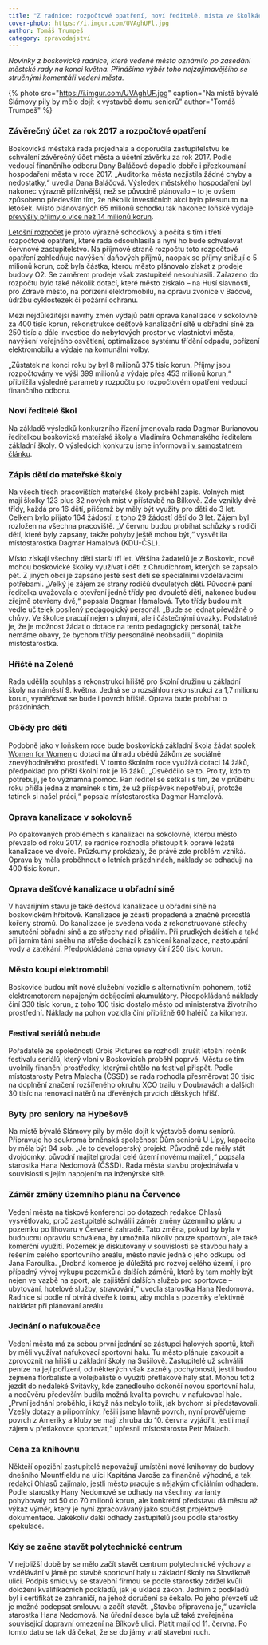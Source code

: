 ```yaml
---
title: "Z radnice: rozpočtové opatření, noví ředitelé, místa ve školkách"
cover-photo: https://i.imgur.com/UVAghUFl.jpg
author: Tomáš Trumpeš
category: zpravodajství
---
```


*Novinky z boskovické radnice, které vedené města oznámilo po zasedání městské rady na konci května. Přinášíme výběr toho nejzajímavějšího se stručnými komentáři vedení města.*

{% photo src="https://i.imgur.com/UVAghUF.jpg" caption="Na místě bývalé Slámovy pily by mělo dojít k výstavbě domu seniorů" author="Tomáš Trumpeš" %}

### Závěrečný účet za rok 2017 a rozpočtové opatření

Boskovická městská rada projednala a doporučila zastupitelstvu ke schválení závěrečný účet města a účetní závěrku za rok 2017. Podle vedoucí finančního odboru Dany Baláčové dopadlo dobře i přezkoumání hospodaření města v roce 2017. „Auditorka města nezjistila žádné chyby a nedostatky,“ uvedla Dana Baláčová. Výsledek městského hospodaření byl nakonec výrazně příznivější, než se původně plánovalo – to je ovšem způsobeno především tím, že několik investičních akcí bylo přesunuto na letošek. Místo plánovaných 65 milionů schodku tak nakonec loňské výdaje [převýšily příjmy o více než 14 milionů korun](http://monitor.statnipokladna.cz/2017/obce/detail/00279978).

[Letošní rozpočet](http://www.ohlasy.info/clanky/2017/11/rozpocet.html) je proto výrazně schodkový a počítá s tím i třetí rozpočtové opatření, které rada odsouhlasila a nyní ho bude schvalovat červnové zastupitelstvo. Na příjmové straně rozpočtu toto rozpočtové opatření zohledňuje navýšení daňových příjmů, naopak se příjmy snižují o 5 milionů korun, což byla částka, kterou město plánovalo získat z prodeje budovy O2. Se záměrem prodeje však zastupitelé nesouhlasili. Zařazeno do rozpočtu bylo také několik dotací, které město získalo – na Husí slavnosti, pro Zdravé město, na pořízení elektromobilu, na opravu zvonice v Bačově, údržbu cyklostezek či požární ochranu.

Mezi nejdůležitější návrhy změn výdajů patří oprava kanalizace v sokolovně za 400 tisíc korun, rekonstrukce dešťové kanalizační sítě u obřadní síně za 250 tisíc a dále investice do nebytových prostor ve vlastnictví města, navýšení veřejného osvětlení, optimalizace systému třídění odpadu, pořízení elektromobilu a výdaje na komunální volby.

„Zůstatek na konci roku by byl 8 milionů 375 tisíc korun. Příjmy jsou rozpočtovány ve výši 399 milionů a výdaje přes 453 milionů korun,“ přiblížila výsledné parametry rozpočtu po rozpočtovém opatření vedoucí finančního odboru.

### Noví ředitelé škol

Na základě výsledků konkurzního řízení jmenovala rada Dagmar Burianovou ředitelkou boskovické mateřské školy a Vladimíra Ochmanského ředitelem základní školy. O výsledcích konkurzu jsme informovali [v samostatném článku](http://www.ohlasy.info/clanky/2018/05/reditele-skol.html).

### Zápis dětí do mateřské školy

Na všech třech pracovištích mateřské školy proběhl zápis. Volných míst mají školky 123 plus 32 nových míst v přístavbě na Bílkově. Zde vznikly dvě třídy, každá pro 16 dětí, přičemž by měly být využity pro děti do 3 let. Celkem bylo přijato 164 žádostí, z toho 29 žádostí dětí do 3 let. Zájem byl rozložen na všechna pracoviště. „V červnu budou probíhat schůzky s rodiči dětí, které byly zapsány, takže pohyby ještě mohou být,“ vysvětlila místostarostka Dagmar Hamalová (KDU-ČSL).

Místo získají všechny děti starší tří let. Většina žadatelů je z Boskovic, nově mohou boskovické školky využívat i děti z Chrudichrom, kterých se zapsalo pět. Z jiných obcí je zapsáno ještě šest dětí se speciálními vzdělávacími potřebami. „Velký je zájem ze strany rodičů dvouletých dětí. Původně paní ředitelka uvažovala o otevření jedné třídy pro dvouleté děti, nakonec budou zřejmě otevřeny dvě,“ popsala Dagmar Hamalová. Tyto třídy budou mít vedle učitelek posílený pedagogický personál. „Bude se jednat převážně o chůvy. Ve školce pracují nejen s plnými, ale i částečnými úvazky. Podstatné je, že je možnost žádat o dotace na tento pedagogický personál, takže nemáme obavy, že bychom třídy personálně neobsadili,“ doplnila místostarostka.

### Hřiště na Zelené

Rada udělila souhlas s rekonstrukcí hřiště pro školní družinu u základní školy na náměstí 9. května. Jedná se o rozsáhlou rekonstrukci za 1,7 milionu korun, vyměňovat se bude i povrch hřiště. Oprava bude probíhat o prázdninách.

### Obědy pro děti

Podobně jako v loňském roce bude boskovická základní škola žádat spolek [Women for Women](http://www.women-for-women.cz) o dotaci na úhradu obědů žákům ze sociálně znevýhodněného prostředí. V tomto školním roce využívá dotaci 14 žáků, předpoklad pro příští školní rok je 16 žáků. „Osvědčilo se to. Pro ty, kdo to potřebují, je to významná pomoc. Pan ředitel se setkal i s tím, že v průběhu roku přišla jedna z maminek s tím, že už příspěvek nepotřebují, protože tatínek si našel práci,“ popsala místostarostka Dagmar Hamalová.

### Oprava kanalizace v sokolovně

Po opakovaných problémech s kanalizací na sokolovně, kterou město převzalo od roku 2017, se radnice rozhodla přistoupit k opravě ležaté kanalizace ve dvoře. Průzkumy prokázaly, že právě zde problém vzniká. Oprava by měla proběhnout o letních prázdninách, náklady se odhadují na 400 tisíc korun.

### Oprava dešťové kanalizace u obřadní síně

V havarijním stavu je také dešťová kanalizace u obřadní síně na boskovickém hřbitově. Kanalizace je zčásti propadená a značně prorostlá kořeny stromů. Do kanalizace je svedena voda z rekonstruované střechy smuteční obřadní síně a ze střechy nad přísálím. Při prudkých deštích a také při jarním tání sněhu na střeše dochází k zahlcení kanalizace, nastoupání vody a zatékání. Předpokládaná cena opravy činí 250 tisíc korun.

### Město koupí elektromobil

Boskovice budou mít nové služební vozidlo s alternativním pohonem, totiž elektromotorem napájeným dobíjecími akumulátory. Předpokládané náklady činí 330 tisíc korun, z toho 100 tisíc dostalo město od ministerstva životního prostřední. Náklady na pohon vozidla činí přibližně 60 haléřů za kilometr.

### Festival seriálů nebude

Pořadatelé ze společnosti Orbis Pictures se rozhodli zrušit letošní ročník festivalu seriálů, který vloni v Boskovicích proběhl poprvé. Městu se tím uvolnily finanční prostředky, kterými chtělo na festival přispět. Podle místostarosty Petra Malacha (ČSSD) se rada rozhodla přesměrovat 30 tisíc na doplnění značení rozšířeného okruhu XCO trailu v Doubravách a dalších 30 tisíc na renovaci nátěrů na dřevěných prvcích dětských hřišť.

### Byty pro seniory na Hybešově

Na místě bývalé Slámovy pily by mělo dojít k výstavbě domu seniorů. Připravuje ho soukromá brněnská společnost Dům seniorů U Lípy, kapacita by měla být 84 sob. „Je to developerský projekt. Původně zde měly stát dvojdomky, původní majitel prodal celé území novému majiteli,“ popsala starostka Hana Nedomová (ČSSD). Rada města stavbu projednávala v souvislosti s jejím napojením na inženýrské sítě.

### Záměr změny územního plánu na Července

Vedení města na tiskové konferenci po dotazech redakce Ohlasů vysvětlovalo, proč zastupitelé schválili záměr změny územního plánu u pozemku po lihovaru v Červené zahradě. Tato změna, pokud by byla v budoucnu opravdu schválena, by umožnila nikoliv pouze sportovní, ale také komerční využití. Pozemek je diskutovaný v souvislosti se stavbou haly a řešením celého sportovního areálu, město navíc jedná o jeho odkupu od Jana Paroulka. „Drobná komerce je důležitá pro rozvoj celého území, i pro případný vývoj výkupu pozemků a dalších záměrů, které by tam mohly být nejen ve vazbě na sport, ale zajištění dalších služeb pro sportovce – ubytování, hotelové služby, stravování,“ uvedla starostka Hana Nedomová. Radnice si podle ní otvírá dveře k tomu, aby mohla s pozemky efektivně nakládat při plánování areálu.

### Jednání o nafukovačce

Vedení města má za sebou první jednání se zástupci halových sportů, kteří by měli využívat nafukovací sportovní halu. Tu město plánuje zakoupit a zprovoznit na hřišti u základní školy na Sušilově. Zastupitelé už schválili peníze na její pořízení, od některých však zazněly pochybnosti, jestli budou zejména florbalisté a volejbalisté o využití přetlakové haly stát. Mohou totiž jezdit do nedaleké Svitávky, kde zanedlouho dokončí novou sportovní halu, a nedůvěru především budila možná kvalita povrchu v nafukovací hale. „První jednání proběhlo, i když nás nebylo tolik, jak bychom si představovali. Vzešly dotazy a připomínky, řešili jsme hlavně povrch, nyní prověřujeme povrch z Ameriky a kluby se mají zhruba do 10. června vyjádřit, jestli mají zájem v přetlakovce sportovat,“ upřesnil místostarosta Petr Malach.

### Cena za knihovnu

Někteří opoziční zastupitelé nepovažují umístění nové knihovny do budovy dnešního Mountfieldu na ulici Kapitána Jaroše za finančně výhodné, a tak redakci Ohlasů zajímalo, jestli město pracuje s nějakým oficiálním odhadem. Podle starostky Hany Nedomové se odhady na všechny varianty pohybovaly od 50 do 70 milionů korun, ale konkrétní představu dá městu až výkaz výměr, který je nyní zpracovávaný jako součást projektové dokumentace. Jakékoliv další odhady zastupitelů jsou podle starostky spekulace.

### Kdy se začne stavět polytechnické centrum

V nejbližší době by se mělo začít stavět centrum polytechnické výchovy a vzdělávání v jámě po stavbě sportovní haly u základní školy na Slovákově ulici. Podpis smlouvy se stavební firmou se podle starostky zdržel kvůli doložení kvalifikačních podkladů, jak je ukládá zákon. Jedním z podkladů byl i certifikát ze zahraničí, na jehož doručení se čekalo. Po jeho převzetí už je možné podepsat smlouvu a začít stavět. „Stavba připravena je,“ uzavřela starostka Hana Nedomová. Na úřední desce byla už také zveřejněna [související dopravní omezení na Bílkově ulici](http://data.ohlasy.info/2018/bilkova-omezeni.pdf). Platit mají od 11. června. Po tomto datu se tak dá čekat, že se do jámy vrátí stavební ruch.
